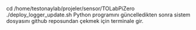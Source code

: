 cd /home/testonaylab/projeler/sensor/TOLabPiZero
./deploy_logger_update.sh
Python programını güncelledikten sonra sistem dosyasını github reposundan çekmek için terminale gir.
